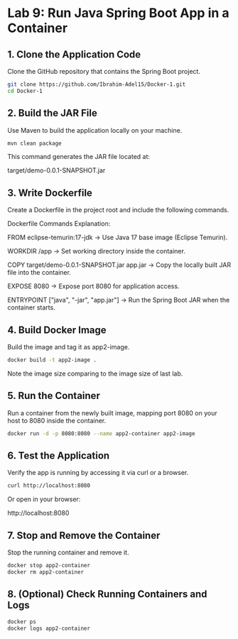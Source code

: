 
# Lab 9: Run Java Spring Boot App in a Container

## 1. Clone the Application Code

Clone the GitHub repository that contains the Spring Boot project.

```bash
git clone https://github.com/Ibrahim-Adel15/Docker-1.git
cd Docker-1
```
## 2. Build the JAR File

Use Maven to build the application locally on your machine.
```bash
mvn clean package
```

This command generates the JAR file located at:

target/demo-0.0.1-SNAPSHOT.jar

## 3. Write Dockerfile

Create a Dockerfile in the project root and include the following commands.

Dockerfile Commands Explanation:

FROM eclipse-temurin:17-jdk → Use Java 17 base image (Eclipse Temurin).

WORKDIR /app → Set working directory inside the container.

COPY target/demo-0.0.1-SNAPSHOT.jar app.jar → Copy the locally built JAR file into the container.

EXPOSE 8080 → Expose port 8080 for application access.

ENTRYPOINT ["java", "-jar", "app.jar"] → Run the Spring Boot JAR when the container starts.

## 4. Build Docker Image

Build the image and tag it as app2-image.
```bash
docker build -t app2-image .
```

Note the image size comparing to the image size of last lab.

## 5. Run the Container

Run a container from the newly built image, mapping port 8080 on your host to 8080 inside the container.
```bash
docker run -d -p 8080:8080 --name app2-container app2-image
```
## 6. Test the Application

Verify the app is running by accessing it via curl or a browser.
```bash
curl http://localhost:8080
```

Or open in your browser:

http://localhost:8080

## 7. Stop and Remove the Container

Stop the running container and remove it.
```bash
docker stop app2-container
docker rm app2-container
```
## 8. (Optional) Check Running Containers and Logs
```bash
docker ps
docker logs app2-container
```
